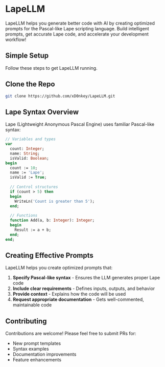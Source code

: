 # LapeLLM

LapeLLM helps you generate better code with AI by creating optimized prompts for the Pascal-like Lape scripting language.
Build intelligent prompts, get accurate Lape code, and accelerate your development workflow!

## Simple Setup

Follow these steps to get LapeLLM running.

## Clone the Repo

```bash
git clone https://github.com/xD0nkey/LapeLLM.git
```

## Lape Syntax Overview

Lape (Lightweight Anonymous Pascal Engine) uses familiar Pascal-like syntax:

```pascal
// Variables and types
var
  count: Integer;
  name: String;
  isValid: Boolean;
begin
  count := 10;
  name := 'Lape';
  isValid := True;
  
  // Control structures
  if (count > 5) then
  begin
    WriteLn('Count is greater than 5');
  end;
  
  // Functions
  function Add(a, b: Integer): Integer;
  begin
    Result := a + b;
  end;
end;
```

## Creating Effective Prompts

LapeLLM helps you create optimized prompts that:

1. **Specify Pascal-like syntax** - Ensures the LLM generates proper Lape code
2. **Include clear requirements** - Defines inputs, outputs, and behavior
3. **Provide context** - Explains how the code will be used
4. **Request appropriate documentation** - Gets well-commented, maintainable code

## Contributing

Contributions are welcome! Please feel free to submit PRs for:
* New prompt templates
* Syntax examples
* Documentation improvements
* Feature enhancements
